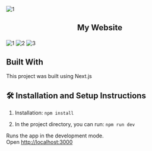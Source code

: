 ![1](https://github.com/Yoskorn-Git/MyWebsiteAssessment/assets/57613606/7f1d3850-3309-4d09-9049-62fe93b28e93)<h2 align="center">
  My Website <br/>
</h2>

![1](https://github.com/Yoskorn-Git/MyWebsiteAssessment/assets/57613606/3edd2600-5c39-49ea-ab8e-68c74d22eaba)
![2](https://github.com/Yoskorn-Git/MyWebsiteAssessment/assets/57613606/59ba6bc4-f019-4c71-af1d-72895af1cef8)
![3](https://github.com/Yoskorn-Git/MyWebsiteAssessment/assets/57613606/5c830c98-cd3e-4e8f-96c8-b535119eb4a6)

## Built With

This project was built using Next.js

## 🛠 Installation and Setup Instructions

1. Installation: `npm install`

2. In the project directory, you can run: `npm run dev`

Runs the app in the development mode.\
Open [http://localhost:3000](http://localhost:3000)


